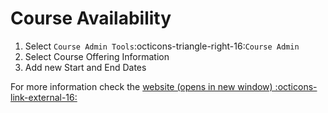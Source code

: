 # Course Availability

1. Select `Course Admin Tools`:octicons-triangle-right-16:`Course Admin`
1. Select Course Offering Information
1. Add new Start and End Dates

For more information check the [website (opens in new window) :octicons-link-external-16:](#)